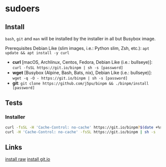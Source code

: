 #  sudoers

## Install 
`bash`, `git` and `man` will be installed by the installer in all but Busybox image.

Prerequisites Debian Like (slim images, i.e.: Python slim, Zsh, etc.): 
`apt update && apt install -y curl`

* **curl** [macOS, Archlinux, Centos, Fedora, Debian Like (i.e.: bullseye)]: 
`curl -fsSL https://git.io/binpm | sh -s [password]`
* **wget** [Busybox (Alpine, Bash, Bats, nix), Debian Like (i.e.: bullseye)]: 
`wget -q -O - https://git.io/binpm | sh -s [password]`
* **git**: 
`git clone https://github.com/j5pu/binpm && ./binpm/install [password]`

## Tests
### Installer 
```bash
curl -fsSL -H 'Cache-Control: no-cache' https://git.io/binpm?$(date +%s) | sh -s 
curl -H 'Cache-Control: no-cache' -fsSL https://git.io/binpm | sh -s 
```
## Links
[install raw](https://raw.githubusercontent.com/j5pu/binpm/main/install)
[install git.io](https://git.io/binpm)

